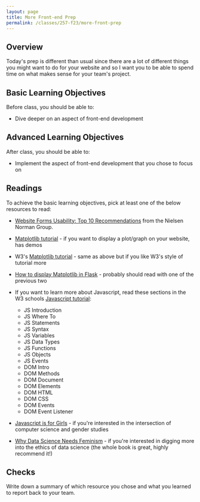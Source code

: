 ```yaml
---
layout: page
title: More Front-end Prep
permalink: /classes/257-f23/more-front-prep
---
```


## Overview
Today's prep is different than usual since there are a lot of different things you might want to do for your website and so I want you to be able to spend time on what makes sense for your team's project. 

## Basic Learning Objectives
Before class, you should be able to:
* Dive deeper on an aspect of front-end development

## Advanced Learning Objectives
After class, you should be able to:
* Implement the aspect of front-end development that you chose to focus on

## Readings
To achieve the basic learning objectives, pick at least one of the below resources to read:

* [Website Forms Usability: Top 10 Recommendations](https://www.nngroup.com/articles/web-form-design/) from the Nielsen Norman Group.

* [Matplotlib tutorial](https://www.datacamp.com/community/tutorials/matplotlib-tutorial-python) - if you want to display a plot/graph on your website, has demos

* W3's [Matplotlib tutorial](https://www.w3schools.com/python/matplotlib_intro.asp) - same as above but if you like W3's style of tutorial more

* [How to display Matplotlib in Flask](https://towardsdatascience.com/how-to-easily-show-your-matplotlib-plots-and-pandas-dataframes-dynamically-on-your-website-a9613eff7ae3) - probably should read with one of the previous two

* If you want to learn more about Javascript, read these sections in the W3 schools [Javascript tutorial](https://www.w3schools.com/js/default.asp):

    * JS Introduction
    * JS Where To
    * JS Statements
    * JS Syntax
    * JS Variables
    * JS Data Types
    * JS Functions
    * JS Objects
    * JS Events
    * DOM Intro
    * DOM Methods
    * DOM Document
    * DOM Elements
    * DOM HTML
    * DOM CSS
    * DOM Events
    * DOM Event Listener

* [Javascript is for Girls](https://logicmag.io/intelligence/javascript-is-for-girls/) - if you're interested in the intersection of computer science and gender studies

* [Why Data Science Needs Feminism](https://data-feminism.mitpress.mit.edu/pub/frfa9szd/release/6) - if you're interested in digging more into the ethics of data science (the whole book is great, highly recommend it!)


## Checks
Write down a summary of which resource you chose and what you learned to report back to your team.